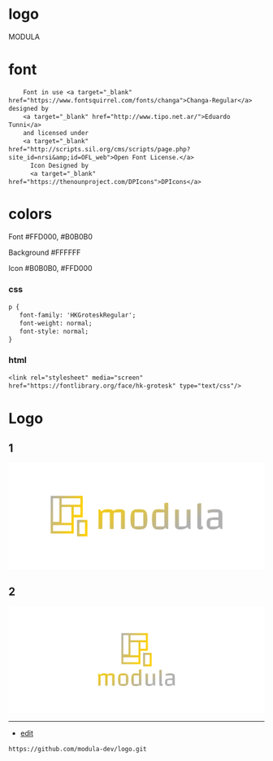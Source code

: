 # logo
MODULA

# font


        Font in use <a target="_blank" href="https://www.fontsquirrel.com/fonts/changa">Changa-Regular</a> designed by
        <a target="_blank" href="http://www.tipo.net.ar/">Eduardo Tunni</a>
        and licensed under
        <a target="_blank" href="http://scripts.sil.org/cms/scripts/page.php?site_id=nrsi&amp;id=OFL_web">Open Font License.</a>
          Icon Designed by
          <a target="_blank" href="https://thenounproject.com/DPIcons">DPIcons</a>
          
# colors


Font
  #FFD000, #B0B0B0

Background
  #FFFFFF


Icon
  #B0B0B0, #FFD000
  
  
  
### css 
    p {
       font-family: 'HKGroteskRegular';
       font-weight: normal;
       font-style: normal;
    }


### html

    <link rel="stylesheet" media="screen" href="https://fontlibrary.org/face/hk-grotesk" type="text/css"/>
    
    
# Logo

## 1
![1/cover.png](1/cover.png)

## 2
![2/cover.png](2/cover.png)

---
+ [edit](https://github.com/modula-dev/logo/edit/master/README.md)
```
https://github.com/modula-dev/logo.git
```
